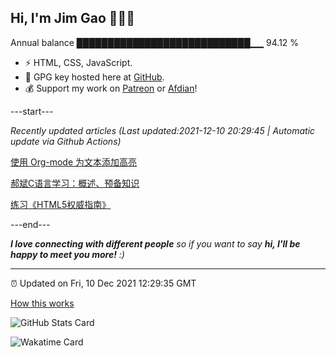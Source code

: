 
<h2>Hi, I'm Jim Gao 👋👨‍💻</h2>

Annual balance    ████████████████████████████▁▁   94.12 %

- ⚡ HTML, CSS, JavaScript.
- 🔑 GPG key hosted here at [GitHub](https://github.com/tianheg.gpg).
- 💰 Support my work on [Patreon](https://www.patreon.com/tianheg) or [Afdian](https://afdian.net/@tianheg)!

---start---

*Recently updated articles (Last updated:2021-12-10 20:29:45 | Automatic update via Github Actions)*

[使用 Org-mode 为文本添加高亮](https://www.yidajiabei.xyz/blog/2021/org-mode-macro.html)

[郝斌C语言学习：概述、预备知识](https://www.yidajiabei.xyz/blog/2021/haobin-c-0.html)

[练习《HTML5权威指南》](https://www.yidajiabei.xyz/blog/2021/definitive-guide-to-html5.html)

---end---

<em><b>I love connecting with different people</b> so if you want to say <b>hi, I'll be happy to meet you more!</b> :)</em>

---

⏰ Updated on Fri, 10 Dec 2021 12:29:35 GMT

[How this works](https://github.com/tianheg/tianheg/issues/1)

![GitHub Stats Card](https://tianheg-readme-stats.vercel.app/api?username=tianheg&show_icons=true)

![Wakatime Card](https://tianheg-readme-stats.vercel.app/api/wakatime?username=tianheg&layout=compact)
